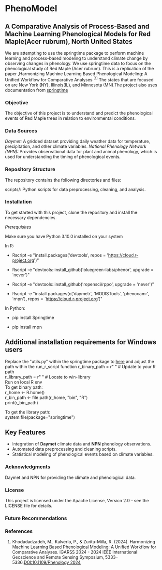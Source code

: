 # PhenoModel
## A Comparative Analysis of Process-Based and Machine Learning Phenological Models for Red Maple(Acer rubrum), North United States
We are attempting to use the springtime package to perform machine learning and process-based modeling to understand climate change by observing changes in phenology. We use springtime data to focus on the phenological study of Red Maple (Acer rubrum). This is a replication of the paper ,Harmonizing Machine Learning Based Phenological Modeling: A Unified Workflow for Comparative Analyses <sup>[1]</sup>  The states that are focused on are New York (NY), Illinois(IL), and Minnesota (MN).The project also uses documentation from [springtime](https://springtime.readthedocs.io/en/latest/installation/)

### Objective 
The objective of this project is to understand and predict the phenological events of Red Maple trees in relation to environmental conditions.

### Data Sources
*Daymet:* A gridded dataset providing daily weather data for temperature, precipitation, and other climate variables.
*National Phenology Network (NPN):* Provides observational data for plant and animal phenology, which is used for understanding the timing of phenological events.

### Repository Structure
The repository contains the following directories and files:

scripts/: Python scripts for data preprocessing, cleaning, and analysis. 

### Installation
To get started with this project, clone the repository and install the necessary dependencies.  

*Prerequisites*  

Make sure you have Python 3.10.0 installed on your system

In R:  

- Rscript -e "install.packages('devtools', repos = 'https://cloud.r-project.org')"  

- Rscript -e "devtools::install_github('bluegreen-labs/phenor', upgrade = 'never')"  

- Rscript -e "devtools::install_github('ropensci/rppo', upgrade = 'never')"  

- Rscript -e "install.packages(c('daymetr', 'MODISTools', 'phenocamr', 'rnpn'), repos = 'https://cloud.r-project.org')"

In Python:  

- pip install Springtime  

- pip install rnpn

## Additional installation requirements for Windows users
Replace the "utils.py" within the springtime package to [here](https://github.com/medh642/PhenoModel/blob/main/utils.py) and adjust the path within the run_r_script function
r_binary_path = r" "  # Update to your R path </br>
r_library_path = r" " # Locate to win-library </br>
Run on local R env </br>
To get binary path: </br>
r_home <- R.home() </br>
r_bin_path <- file.path(r_home, "bin", "R") </br>
print(r_bin_path) </br>

To get the library path:  </br>
system.file(package="springtime") </br>


## Key Features

- Integration of **Daymet** climate data and **NPN** phenology observations.
- Automated data preprocessing and cleaning scripts.
- Statistical modeling of phenological events based on climate variables.


### Acknowledgments
Daymet and NPN for providing the climate and phenological data.
 

### License
This project is licensed under the Apache License, Version 2.0 – see the LICENSE file for details.  

### Future Recommendations  




### References  
1. Khodadadzadeh, M., Kalverla, P., & Zurita-Milla, R. (2024). Harmonizing Machine Learning Based Phenological Modeling: A Unified Workflow for Comparative Analyses. IGARSS 2024 - 2024 IEEE International Geoscience and Remote Sensing Symposium, 5333–5336.[DOI:10.1109/Phenology 2024]( https://doi.org/10.1109/IGARSS53475.2024.10641356)

